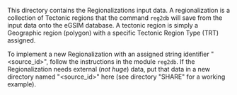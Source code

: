 This directory contains the Regionalizations input data.
A regionalization is a collection of Tectonic regions
that the command `reg2db` will save from the input data onto the eGSIM database.
A tectonic region is simply a Geographic region (polygon) with a specific
Tectonic Region Type (TRT) assigned.

To implement a new Regionalization with an assigned string identifier
"<source_id>", follow the instructions in the module `reg2db`. If the
Regionalization needs external (*not huge*) data, put that data
in a new directory named "<source_id>" here (see directory "SHARE" for
a working example).
